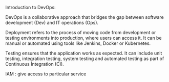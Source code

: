Introduction to DevOps:

DevOps is a collaborative approach that bridges the gap between software development (Dev) and IT operations (Ops).

Deployment refers to the process of moving code from development or testing environments into production, where users can access it. It can be manual or automated using tools like Jenkins, Docker or Kubernetes.

Testing ensures that the application works as expected. It can include unit testing, integration testing, system testing and automated testing as part of Continuous Integration (CI).

IAM : give access to particular service
